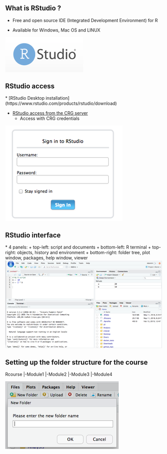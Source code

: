 <h2>What is RStudio ?</h2>

* Free and open source IDE (Integrated Development Environment) for R

* Available for Windows, Mac OS and LINUX

<img src="rstudio_logo.png" alt="rstudio logo" width="250"/>

<h2>RStudio access</h2>
* [RStudio Desktop installation](https://www.rstudio.com/products/rstudio/download)

* [RStudio access from the CRG server](http://rstudio.linux.crg.es/)
	+ Access with CRG credentials

![](rstudio_login.png "RStudio login")

<h2>RStudio interface</h2>
* 4 panels:
+ top-left: script and documents
+ bottom-left: R terminal
+ top-right: objects, history and environment
+ bottom-right: folder tree, plot window, packages, help window, viewer

<img src="rstudio_interface.png" alt="rstudio logo" width="1000"/>

<h2>Setting up the folder structure for the course</h2>
Rcourse
|-Module1
|-Module2
|-Module3
|-Module4

![](rstudio_folder.png "RStudio create folder")

